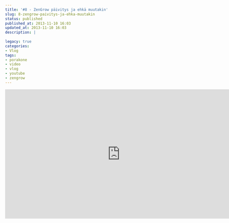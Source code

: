 ```yaml
---
title: '#8 - ZenGrow päivitys ja ehkä muutakin'
slug: 8-zengrow-paivitys-ja-ehka-muutakin
status: published
published_at: 2013-11-10 16:03
updated_at: 2013-11-10 16:03
description: |
    
legacy: true
categories:
- Vlog
tags:
- porakone
- video
- vlog
- youtube
- zengrow
---
```


<p><iframe loading="lazy" title="#8 - ZenGrow päivitys ja ehkä muutakin" width="750" height="422" src="https://www.youtube.com/embed/152EbSHwN6c?feature=oembed" frameborder="0" allow="accelerometer; autoplay; clipboard-write; encrypted-media; gyroscope; picture-in-picture" allowfullscreen></iframe></p>